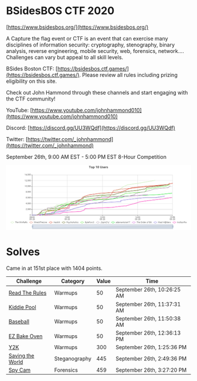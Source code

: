 # BSidesBOS CTF 2020

[https://www.bsidesbos.org/](https://www.bsidesbos.org/)

A Capture the flag event or CTF is an event that can exercise many disciplines of information security: cryptography, stenography, binary analysis, reverse engineering, mobile security, web, forensics, network.... Challenges can vary but appeal to all skill levels.

BSides Boston CTF: [https://bsidesbos.ctf.games/](https://bsidesbos.ctf.games/). Please review all rules including prizing eligibility on this site. 

Check out John Hammond through these channels and start engaging with the CTF community!

YouTube: [https://www.youtube.com/johnhammond010](https://www.youtube.com/johnhammond010)

Discord: [https://discord.gg/UU3WQdf](https://discord.gg/UU3WQdf)

Twitter: [https://twitter.com/_johnhammond](https://twitter.com/_johnhammond) 

September 26th, 9:00 AM EST - 5:00 PM EST
8-Hour Competition


![scoreboard.png](_resources/scoreboard.png)

# Solves
Came in at 151st place with 1404 points.

| Challenge | Category | Value | Time | 
|---|---|---|---|
| [Read The Rules](Warmups/Rules/README.md)     | Warmups        | 50  | September 26th, 10:26:25 AM |
| [Kiddie Pool](Warmups/Kiddie_Pool/README.md)  | Warmups        | 50  | September 26th, 11:37:31 AM |
| [Baseball](Warmups/Baseball/README.md)        | Warmups        | 50  | September 26th, 11:50:38 AM |
| [EZ Bake Oven](Warmups/ExBake/README.md)      | Warmups        | 50  | September 26th, 12:36:13 PM |
| [Y2K](Warmups/Y2K/README.md)                  | Warmups        | 300 | September 26th, 1:25:36 PM  |
| [Saving the World](Steganography/SaveTheWorld/README.md)   | Steganography  | 445 | September 26th, 2:49:36 PM  |
| [Spy Cam](Forensics/Spy_Cam/README.md)       | Forensics      | 459 | September 26th, 3:27:20 PM  |